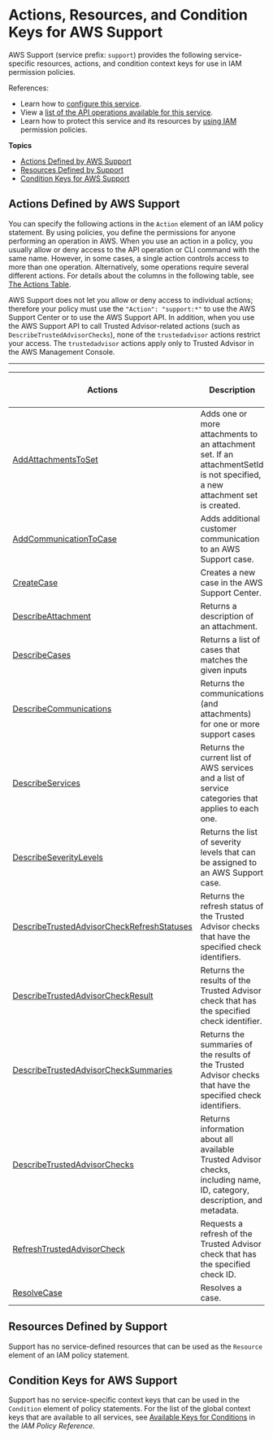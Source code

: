 # Actions, Resources, and Condition Keys for AWS Support<a name="list_awssupport"></a>

AWS Support \(service prefix: `support`\) provides the following service\-specific resources, actions, and condition context keys for use in IAM permission policies\.

References:
+ Learn how to [configure this service](http://docs.aws.amazon.com/awssupport/latest/user/)\.
+ View a [list of the API operations available for this service](http://docs.aws.amazon.com/awssupport/latest/APIReference/)\.
+ Learn how to protect this service and its resources by [using IAM](http://docs.aws.amazon.com/awssupport/latest/user/access_permissions.html) permission policies\.

**Topics**
+ [Actions Defined by AWS Support](#awssupport-actions-as-permissions)
+ [Resources Defined by Support](#awssupport-resources-for-iam-policies)
+ [Condition Keys for AWS Support](#awssupport-policy-keys)

## Actions Defined by AWS Support<a name="awssupport-actions-as-permissions"></a>

You can specify the following actions in the `Action` element of an IAM policy statement\. By using policies, you define the permissions for anyone performing an operation in AWS\. When you use an action in a policy, you usually allow or deny access to the API operation or CLI command with the same name\. However, in some cases, a single action controls access to more than one operation\. Alternatively, some operations require several different actions\. For details about the columns in the following table, see [The Actions Table](reference_policies_actions-resources-contextkeys.md#actions_table)\.

AWS Support does not let you allow or deny access to individual actions; therefore your policy must use the `"Action": "support:*"` to use the AWS Support Center or to use the AWS Support API\. In addition, when you use the AWS Support API to call Trusted Advisor\-related actions \(such as `DescribeTrustedAdvisorChecks`\), none of the `trustedadvisor` actions restrict your access\. The `trustedadvisor` actions apply only to Trusted Advisor in the AWS Management Console\.


****  

| Actions | Description | Access Level | Resource Types \(\*required\) | Condition Keys | Dependent Actions | 
| --- | --- | --- | --- | --- | --- | 
| [AddAttachmentsToSet](http://docs.aws.amazon.com/awssupport/latest/APIReference/API_AddAttachmentsToSet.html) | Adds one or more attachments to an attachment set\. If an attachmentSetId is not specified, a new attachment set is created\. | Write |  |  |  | 
| [AddCommunicationToCase](http://docs.aws.amazon.com/awssupport/latest/APIReference/API_AddCommunicationToCase.html) | Adds additional customer communication to an AWS Support case\. | Write |  |  |  | 
| [CreateCase](http://docs.aws.amazon.com/awssupport/latest/APIReference/API_CreateCase.html) | Creates a new case in the AWS Support Center\. | Write |  |  |  | 
| [DescribeAttachment](http://docs.aws.amazon.com/awssupport/latest/APIReference/API_DescribeAttachment.html) | Returns a description of an attachment\. | Read |  |  |  | 
| [DescribeCases](http://docs.aws.amazon.com/awssupport/latest/APIReference/API_DescribeCases.html) | Returns a list of cases that matches the given inputs | List |  |  |  | 
| [DescribeCommunications](http://docs.aws.amazon.com/awssupport/latest/APIReference/API_DescribeCommunications.html) | Returns the communications \(and attachments\) for one or more support cases | Read |  |  |  | 
| [DescribeServices](http://docs.aws.amazon.com/awssupport/latest/APIReference/API_DescribeServices.html) | Returns the current list of AWS services and a list of service categories that applies to each one\. | Read |  |  |  | 
| [DescribeSeverityLevels](http://docs.aws.amazon.com/awssupport/latest/APIReference/API_DescribeSeverityLevels.html) | Returns the list of severity levels that can be assigned to an AWS Support case\. | List |  |  |  | 
| [DescribeTrustedAdvisorCheckRefreshStatuses](http://docs.aws.amazon.com/awssupport/latest/APIReference/API_DescribeTrustedAdvisorCheckRefreshStatuses.html) | Returns the refresh status of the Trusted Advisor checks that have the specified check identifiers\. | Read |  |  |  | 
| [DescribeTrustedAdvisorCheckResult](http://docs.aws.amazon.com/awssupport/latest/APIReference/API_DescribeTrustedAdvisorCheckResult.html) | Returns the results of the Trusted Advisor check that has the specified check identifier\. | Read |  |  |  | 
| [DescribeTrustedAdvisorCheckSummaries](http://docs.aws.amazon.com/awssupport/latest/APIReference/API_DescribeTrustedAdvisorCheckSummaries.html) | Returns the summaries of the results of the Trusted Advisor checks that have the specified check identifiers\. | Read |  |  |  | 
| [DescribeTrustedAdvisorChecks](http://docs.aws.amazon.com/awssupport/latest/APIReference/API_DescribeTrustedAdvisorChecks.html) | Returns information about all available Trusted Advisor checks, including name, ID, category, description, and metadata\. | Read |  |  |  | 
| [RefreshTrustedAdvisorCheck](http://docs.aws.amazon.com/awssupport/latest/APIReference/API_RefreshTrustedAdvisorCheck.html) | Requests a refresh of the Trusted Advisor check that has the specified check ID\. | Write |  |  |  | 
| [ResolveCase](http://docs.aws.amazon.com/awssupport/latest/APIReference/API_ResolveCase.html) | Resolves a case\. | Write |  |  |  | 

## Resources Defined by Support<a name="awssupport-resources-for-iam-policies"></a>

Support has no service\-defined resources that can be used as the `Resource` element of an IAM policy statement\.

## Condition Keys for AWS Support<a name="awssupport-policy-keys"></a>

Support has no service\-specific context keys that can be used in the `Condition` element of policy statements\. For the list of the global context keys that are available to all services, see [Available Keys for Conditions](http://docs.aws.amazon.com/IAM/latest/UserGuide/reference_policies_condition-keys.html#AvailableKeys) in the *IAM Policy Reference*\.